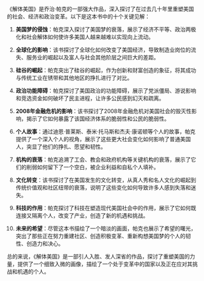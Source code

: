 《解体美国》是乔治·帕克的一部强大作品，深入探讨了在过去几十年里重塑美国的社会、经济和政治变革。以下是这本书中的十个关键见解：

1. **美国梦的侵蚀**：帕克深入探讨了美国梦的衰落，展示了经济不平等、政治两极化和社会解体如何使许多美国人越来越难以实现向上流动。

2. **全球化的影响**：该书探讨了全球化如何改变了美国经济，导致制造业岗位的流失、服务业的崛起以及富人与社会其他阶层之间巨大的差距。

3. **硅谷的崛起**：帕克突出了硅谷的崛起，作为创新和财富创造的象征，将其成功与传统工业在锈带和其他地区的挣扎进行了对比。

4. **政治功能障碍**：帕克探讨了美国政治的功能障碍，展示了党派僵局、游说影响和竞选资金如何破坏了民主进程，让许多公民感到幻灭和疏离。

5. **2008年金融危机的影响**：该书探讨了2008年金融危机对美国社会的毁灭性影响，揭示了它如何暴露了该国经济体系的脆弱性和公民的脆弱性。

6. **个人故事**：通过迪恩·普莱斯、泰米·托马斯和杰夫·康诺顿等个人的故事，帕克提供了一个深入个人的视角，展示了这些更大社会变化如何影响了普通美国人，突显了他们的挣扎、愿望和韧性。

7. **机构的衰落**：帕克追溯了工会、教会和政府机构等关键机构的衰落，展示了它们的削弱如何留下了一个空白，被企业利益和自私个人填补。

8. **文化转变**：该书探讨了在美国发生的文化转变，从真人秀和名人文化的崛起到传统价值观和社区纽带的衰落，说明了这些变化如何导致许多人感到失落和迷失。

9. **科技的作用**：帕克探讨了科技在塑造现代美国社会中的作用，展示了它如何既连接又隔离个人，改变了产业，创造了新的机遇和挑战。

10. **未来的希望**：尽管这本书描绘了一个暗淡的画面，帕克也展示了希望的曙光，突出了那些正在努力重建社区、创造积极变革、重新构想美国梦的个人的韧性、创造力和决心。

总的来说，《解体美国》是一部引人入胜、发人深省的作品，探讨了重塑美国的力量，提供了一个细致入微的画像，描绘了一个处于变革中的国家以及正在应对其挑战和机遇的个人。